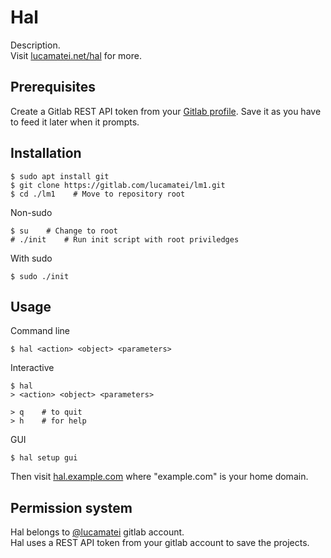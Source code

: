 
# Hal

Description.  
Visit [lucamatei.net/hal](https://) for more.

## Prerequisites
Create a Gitlab REST API token from your [Gitlab profile](https://gitlab.com/-/profile/personal_access_tokens). Save it as you have to feed it later when it prompts.


## Installation

```
$ sudo apt install git
$ git clone https://gitlab.com/lucamatei/lm1.git
$ cd ./lm1    # Move to repository root
```

Non-sudo
```
$ su    # Change to root
# ./init    # Run init script with root priviledges
```

With sudo
```
$ sudo ./init
```

## Usage
Command line
```
$ hal <action> <object> <parameters>
```

Interactive
```
$ hal
> <action> <object> <parameters>

> q    # to quit
> h    # for help
```

GUI  
```
$ hal setup gui
```
Then visit [hal.example.com](https://) where "example.com" is your home domain.

## Permission system
Hal belongs to [@lucamatei](https://gitlab.com/lucamatei) gitlab account.  
Hal uses a REST API token from your gitlab account to save the projects.
